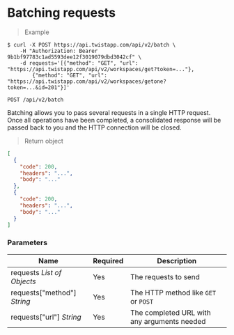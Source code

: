 # Batching requests

> Example

```shell
$ curl -X POST https://api.twistapp.com/api/v2/batch \
    -H "Authorization: Bearer 9b1bf97783c1ad5593dee12f3019079dbd3042cf" \
    -d requests='[{"method": "GET", "url": "https://api.twistapp.com/api/v2/workspaces/get?token=..."},
        {"method": "GET", "url": "https://api.twistapp.com/api/v2/workspaces/getone?token=...&id=201"}]'
```

`POST /api/v2/batch`

Batching allows you to pass several requests in a single HTTP request. Once all
operations have been completed, a consolidated response will be passed back to
you and the HTTP connection will be closed.

> Return object

```json
[
  {
    "code": 200,
    "headers": "...",
    "body": "..."
  },
  {
    "code": 200,
    "headers": "...",
    "body": "..."
  }
]
```

### Parameters

| Name | Required | Description |
| --- | --- | --- |
| requests *List of Objects* | Yes | The requests to send |
| requests["method"] *String* | Yes | The HTTP method like `GET` or `POST` |
| requests["url"] *String* | Yes | The completed URL with any arguments needed |
